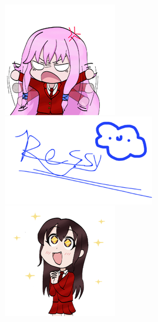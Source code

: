<p float="center">
<img alt="aris" width="300" src="https://github.com/ressykins/ressykins/blob/main/aris_gif.gif">
<img alt="siggy" width="400" src="https://github.com/ressykins/ressykins/blob/main/siggy.png">
<img alt="kayla" width="300" src="https://github.com/ressykins/ressykins/blob/main/kayla_gif.gif">
</p>
